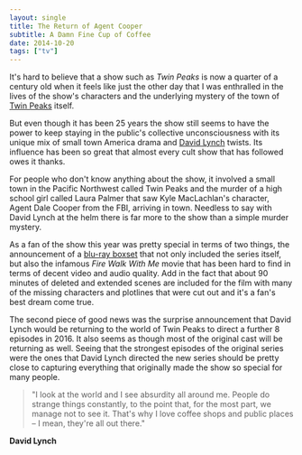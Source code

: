 ```yaml
---
layout: single
title: The Return of Agent Cooper
subtitle: A Damn Fine Cup of Coffee
date: 2014-10-20
tags: ["tv"]
---
```


It's hard to believe that a show such as *Twin Peaks* is now a quarter of a century old when it feels like just the other day that I was enthralled in the lives of the show's characters and the underlying mystery of the town of [Twin Peaks][1] itself.

But even though it has been 25 years the show still seems to have the power to keep staying in the public's collective unconsciousness with its unique mix of small town America drama and [David Lynch][2] twists. Its influence has been so great that almost every cult show that has followed owes it thanks.

For people who don't know anything about the show, it involved a small town in the Pacific Northwest called Twin Peaks and the murder of a high school girl called Laura Palmer that saw Kyle MacLachlan's character, Agent Dale Cooper from the FBI, arriving in town. Needless to say with David Lynch at the helm there is far more to the show than a simple murder mystery.

As a fan of the show this year was pretty special in terms of two things, the announcement of a [blu-ray boxset][3] that not only included the series itself, but also the infamous *Fire Walk With Me* movie that has been hard to find in terms of decent video and audio quality. Add in the fact that about 90 minutes of deleted and extended scenes are included for the film with many of the missing characters and plotlines that were cut out and it's a fan's best dream come true.

The second piece of good news was the surprise announcement that David Lynch would be returning to the world of Twin Peaks to direct a further 8 episodes in 2016. It also seems as though most of the original cast will be returning as well. Seeing that the strongest episodes of the original series were the ones that David Lynch directed the new series should be pretty close to capturing everything that originally made the show so special for many people.

> "I look at the world and I see absurdity all around me. People do strange things constantly, to the point that, for the most part, we manage not to see it. That's why I love coffee shops and public places – I mean, they're all out there."

**David Lynch**

 [1]: https://en.wikipedia.org/wiki/Twin_Peaks
 [2]: https://en.wikipedia.org/wiki/David_Lynch
 [3]: http://a.co/bcoezW1
